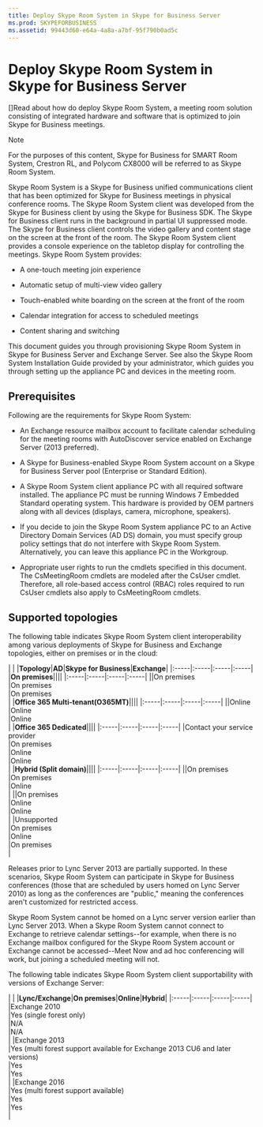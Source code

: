 ```yaml
---
title: Deploy Skype Room System in Skype for Business Server
ms.prod: SKYPEFORBUSINESS
ms.assetid: 99443d60-e64a-4a8a-a7bf-95f790b0ad5c
---
```



# Deploy Skype Room System in Skype for Business Server
[]Read about how do deploy Skype Room System, a meeting room solution consisting of integrated hardware and software that is optimized to join Skype for Business meetings.
> [!NOTE]
> For the purposes of this content, Skype for Business for SMART Room System, Crestron RL, and Polycom CX8000 will be referred to as Skype Room System. 
  
    
    

 Skype Room System is a Skype for Business unified communications client that has been optimized for Skype for Business meetings in physical conference rooms.
The Skype Room System client was developed from the Skype for Business client by using the Skype for Business SDK. The Skype for Business client runs in the background in partial UI suppressed mode. The Skype for Business client controls the video gallery and content stage on the screen at the front of the room. The Skype Room System client provides a console experience on the tabletop display for controlling the meetings. Skype Room System provides: 
  
    
    


- A one-touch meeting join experience
    
  
- Automatic setup of multi-view video gallery 
    
  
- Touch-enabled white boarding on the screen at the front of the room 
    
  
- Calendar integration for access to scheduled meetings
    
  
- Content sharing and switching 
    
  
This document guides you through provisioning Skype Room System in Skype for Business Server and Exchange Server. See also the Skype Room System Installation Guide provided by your administrator, which guides you through setting up the appliance PC and devices in the meeting room. 
## Prerequisites

Following are the requirements for Skype Room System: 
  
    
    

- An Exchange resource mailbox account to facilitate calendar scheduling for the meeting rooms with AutoDiscover service enabled on Exchange Server (2013 preferred).
    
  
- A Skype for Business-enabled Skype Room System account on a Skype for Business Server pool (Enterprise or Standard Edition).
    
  
- A Skype Room System client appliance PC with all required software installed. The appliance PC must be running Windows 7 Embedded Standard operating system. This hardware is provided by OEM partners along with all devices (displays, camera, microphone, speakers).
    
  
- If you decide to join the Skype Room System appliance PC to an Active Directory Domain Services (AD DS) domain, you must specify group policy settings that do not interfere with Skype Room System. Alternatively, you can leave this appliance PC in the Workgroup. 
    
  
- Appropriate user rights to run the cmdlets specified in this document. The CsMeetingRoom cmdlets are modeled after the CsUser cmdlet. Therefore, all role-based access control (RBAC) roles required to run CsUser cmdlets also apply to CsMeetingRoom cmdlets. 
    
  

## Supported topologies

The following table indicates Skype Room System client interoperability among various deployments of Skype for Business and Exchange topologies, either on premises or in the cloud: 
  
    
    

|
|
|**Topology**|**AD**|**Skype for Business**|**Exchange**|
|:-----|:-----|:-----|:-----|
|**On premises**||||
|:-----|:-----|:-----|:-----|
||On premises  <br/> |On premises  <br/> |On premises  <br/> |
|**Office 365 Multi-tenant(O365MT)**||||
|:-----|:-----|:-----|:-----|
||Online  <br/> |Online  <br/> |Online  <br/> |
|**Office 365 Dedicated**||||
|:-----|:-----|:-----|:-----|
|Contact your service provider  <br/> |On premises  <br/> |Online  <br/> |Online  <br/> |
|**Hybrid (Split domain)**||||
|:-----|:-----|:-----|:-----|
||On premises  <br/> |On premises  <br/> |Online  <br/> |
||On premises  <br/> |Online  <br/> |Online  <br/> |
|Unsupported  <br/> |On premises  <br/> |Online  <br/> |On premises  <br/> |
   

  
    
    
Releases prior to Lync Server 2013 are partially supported. In these scenarios, Skype Room System can participate in Skype for Business conferences (those that are scheduled by users homed on Lync Server 2010) as long as the conferences are "public," meaning the conferences aren't customized for restricted access. 
  
    
    
Skype Room System cannot be homed on a Lync server version earlier than Lync Server 2013. When a Skype Room System cannot connect to Exchange to retrieve calendar settings--for example, when there is no Exchange mailbox configured for the Skype Room System account or Exchange cannot be accessed--Meet Now and ad hoc conferencing will work, but joining a scheduled meeting will not. 
  
    
    
The following table indicates Skype Room System client supportability with versions of Exchange Server: 
  
    
    

|
|
|**Lync/Exchange**|**On premises**|**Online**|**Hybrid**|
|:-----|:-----|:-----|:-----|
|Exchange 2010  <br/> |Yes (single forest only)  <br/> |N/A  <br/> |N/A  <br/> |
|Exchange 2013  <br/> |Yes (multi forest support available for Exchange 2013 CU6 and later versions)  <br/> |Yes  <br/> |Yes  <br/> |
|Exchange 2016  <br/> |Yes (multi forest support available)  <br/> |Yes  <br/> |Yes  <br/> |
   

